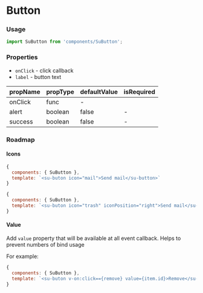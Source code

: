 # Button

### Usage

```js
import SuButton from 'components/SuButton';
```

<!-- STORY -->

### Properties

* `onClick` - click callback
* `label` - button text

| propName | propType | defaultValue | isRequired |
| -------- | -------- | ------------ | ---------- |
| onClick  | func     | -            |            |
| alert    | boolean  | false        | -          |
| success  | boolean  | false        | -          |

### Roadmap

#### Icons

```js
{
  components: { SuButton },
  template: `<su-buton icon="mail">Send mail</su-button>`
}

{
  components: { SuButton },
  template: `<su-buton icon="trash" iconPosition="right">Send mail</su-button>`
}
```

#### Value

Add `value` property that will be available at all event callback. Helps to prevent numbers of bind usage

For example:

```js
{
  components: { SuButton },
  template: `<su-buton v-on:click=={remove} value={item.id}>Remove</su-button>`
}
```
